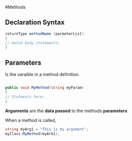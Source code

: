 #Methods

## Declaration Syntax

```C#
returnType methodName (parmeterList)
{
// metod body statements;
}
```




## Parameters

Is the varaible in a method definition.

```C#

public void MyMethod(string myParam)
{
// Statments here;
}

```

**Arguments** are the **data passed** to the methods **parameters**


When a method is called, 
```C#
string myArg1 = "This is my argument";
myClass.MyMethod(myArb1);
```
